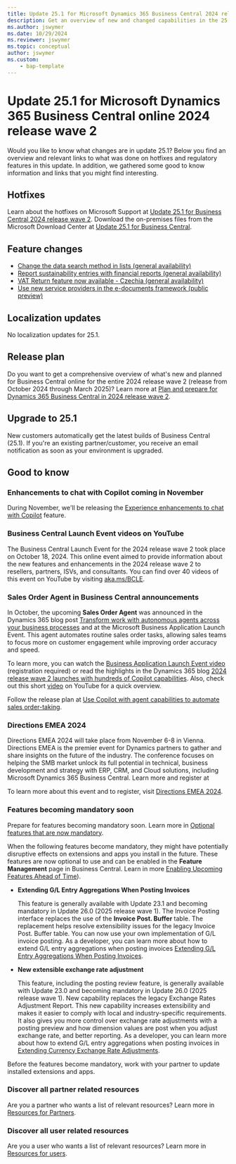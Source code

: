 ```yaml
---
title: Update 25.1 for Microsoft Dynamics 365 Business Central 2024 release wave 2
description: Get an overview of new and changed capabilities in the 25.1 update of Business Central online, which is part of 2024 release wave 2.
ms.author: jswymer
ms.date: 10/29/2024
ms.reviewer: jswymer
ms.topic: conceptual
author: jswymer
ms.custom: 
    - bap-template
---
```


# Update 25.1 for Microsoft Dynamics 365 Business Central online 2024 release wave 2

Would you like to know what changes are in update 25.1? Below you find an overview and relevant links to what was done on hotfixes and regulatory features in this update. In addition, we gathered some good to know information and links that you might find interesting.

## Hotfixes

Learn about the hotfixes on Microsoft Support at [Update 25.1 for Business Central 2024 release wave 2](https://support.microsoft.com/help/5047904). Download the on-premises files from the Microsoft Download Center at [Update 25.1 for Business Central](https://www.microsoft.com/en-us/download/details.aspx?id=106299)<!--(https://aka.ms/BCDownload)-->.

## Feature changes

- [Change the data search method in lists (general availability)](/dynamics365/release-plan/2024wave2/smb/dynamics365-business-central/change-data-search-method-lists)
- [Report sustainability entries with financial reports (general availability)](/dynamics365/release-plan/2024wave2/smb/dynamics365-business-central/reporting-sustainability-entries-financial-reports)
- [VAT Return feature now available - Czechia (general availability)](/dynamics365/release-plan/2024wave2/smb/dynamics365-business-central/vat-return-czechia)
- [Use new service providers in the e-documents framework (public preview)](/dynamics365/release-plan/2024wave2/smb/dynamics365-business-central/use-new-service-providers-e-documents-framework)

## Localization updates

No localization updates for 25.1.

## Release plan

Do you want to get a comprehensive overview of what's new and planned for Business Central online for the entire 2024 release wave 2 (release from October 2024 through March 2025)? Learn more at [Plan and prepare for Dynamics 365 Business Central in 2024 release wave 2](/dynamics365/release-plan/2024wave2/smb/dynamics365-business-central/)<!--(https://aka.ms/BCReleasePlan)-->.

## Upgrade to 25.1

New customers automatically get the latest builds of Business Central (25.1). If you're an existing partner/customer, you receive an email notification as soon as your environment is upgraded.

## Good to know

### Enhancements to chat with Copilot coming in November

During November, we'll be releasing the [Experience enhancements to chat with Copilot](/dynamics365/release-plan/2024wave2/smb/dynamics365-business-central/experience-enhancements-chat-copilot) feature.

### Business Central Launch Event videos on YouTube

The Business Central Launch Event for the 2024 release wave 2 took place on October 18, 2024. This online event aimed to provide information about the new features and enhancements in the 2024 release wave 2 to resellers, partners, ISVs, and consultants. You can find over 40 videos of this event on YouTube by visiting [aka.ms/BCLE](https://aka.ms/BCLE).

### Sales Order Agent in Business Central announcements

In October, the upcoming **Sales Order Agent** was announced in the Dynamics 365 blog post [Transform work with autonomous agents across your business processes](https://www.microsoft.com/en-us/dynamics-365/blog/business-leader/2024/10/21/transform-work-with-autonomous-agents-across-your-business-processes) and at the Microsoft Business Application Launch Event. This agent automates routine sales order tasks, allowing sales teams to focus more on customer engagement while improving order accuracy and speed.

To learn more, you can watch the [Business Application Launch Event video](https://vshow.on24.com/vshow/BALE?regPageId=21469#exhibits/Home1) (registration required) or read the highlights in the Dynamics 365 blog [2024 release wave 2 launches with hundreds of Copilot capabilities](https://aka.ms/BALE102924). Also, check out this short [video](https://www.youtube.com/watch?v=6icbmbLc_Og) on YouTube for a quick overview.

Follow the release plan at [Use Copilot with agent capabilities to automate sales order-taking](/release-plan/2024wave2/smb/dynamics365-business-central/use-copilot-agent-capabilities-automate-sales-order-taking-process?branch=main).

### Directions EMEA 2024

Directions EMEA 2024 will take place from November 6-8 in Vienna. Directions EMEA is the premier event for Dynamics partners to gather and share insights on the future of the industry. The conference focuses on helping the SMB market unlock its full potential in technical, business development and strategy with ERP, CRM, and Cloud solutions, including Microsoft Dynamics 365 Business Central. Learn more and register at

To learn more about this event and to register, visit [Directions EMEA 2024](https://www.directionsforpartners.com/conferences-and-events/directions/emea-2024).

### Features becoming mandatory soon

Prepare for features becoming mandatory soon. Learn more in [Optional features that are now mandatory](https://aka.ms/BCFeatureMgmt).

When the following features become mandatory, they might have potentially disruptive effects on extensions and apps you install in the future. These features are now optional to use and can be enabled in the **Feature Management** page in Business Central. Learn in more [Enabling Upcoming Features Ahead of Time](../administration/feature-management.md)).

- **Extending G/L Entry Aggregations When Posting Invoices**

   This feature is generally available with Update 23.1 and becoming mandatory in Update 26.0 (2025 release wave 1). The Invoice Posting interface replaces the use of the **Invoice Post. Buffer** table. The replacement helps resolve extensibility issues for the legacy Invoice Post. Buffer table. You can now use your own implementation of G/L invoice posting. As a developer, you can learn more about how to extend G/L entry aggregations when posting invoices [Extending G/L Entry Aggregations When Posting Invoices](../developer/devenv-invoice-posting-example.md).

- **New extensible exchange rate adjustment**

   This feature, including the posting review feature, is generally available with Update 23.0 and becoming mandatory in Update 26.0 (2025 release wave 1). New capability replaces the legacy Exchange Rates Adjustment Report. This new capability increases extensibility and makes it easier to comply with local and industry-specific requirements. It also gives you more control over exchange rate adjustments with a posting preview and how dimension values are post when you adjust exchange rate, and better reporting. As a developer, you can learn more about how to extend G/L entry aggregations when posting invoices in [Extending Currency Exchange Rate Adjustments](../developer/devenv-extend-exchange-rates.md).

Before the features become mandatory, work with your partner to update installed extensions and apps.

### Discover all partner related resources

Are you a partner who wants a list of relevant resources? Learn more in [Resources for Partners](https://aka.ms/BCAll).

### Discover all user related resources

Are you a user who wants a list of relevant resources? Learn more in [Resources for users](https://aka.ms/BCUsers).  
